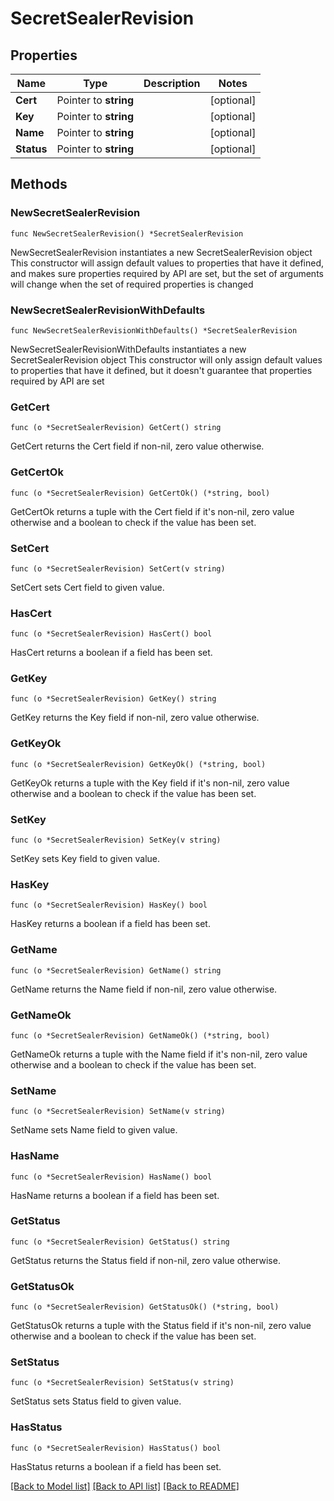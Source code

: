 # SecretSealerRevision

## Properties

Name | Type | Description | Notes
------------ | ------------- | ------------- | -------------
**Cert** | Pointer to **string** |  | [optional] 
**Key** | Pointer to **string** |  | [optional] 
**Name** | Pointer to **string** |  | [optional] 
**Status** | Pointer to **string** |  | [optional] 

## Methods

### NewSecretSealerRevision

`func NewSecretSealerRevision() *SecretSealerRevision`

NewSecretSealerRevision instantiates a new SecretSealerRevision object
This constructor will assign default values to properties that have it defined,
and makes sure properties required by API are set, but the set of arguments
will change when the set of required properties is changed

### NewSecretSealerRevisionWithDefaults

`func NewSecretSealerRevisionWithDefaults() *SecretSealerRevision`

NewSecretSealerRevisionWithDefaults instantiates a new SecretSealerRevision object
This constructor will only assign default values to properties that have it defined,
but it doesn't guarantee that properties required by API are set

### GetCert

`func (o *SecretSealerRevision) GetCert() string`

GetCert returns the Cert field if non-nil, zero value otherwise.

### GetCertOk

`func (o *SecretSealerRevision) GetCertOk() (*string, bool)`

GetCertOk returns a tuple with the Cert field if it's non-nil, zero value otherwise
and a boolean to check if the value has been set.

### SetCert

`func (o *SecretSealerRevision) SetCert(v string)`

SetCert sets Cert field to given value.

### HasCert

`func (o *SecretSealerRevision) HasCert() bool`

HasCert returns a boolean if a field has been set.

### GetKey

`func (o *SecretSealerRevision) GetKey() string`

GetKey returns the Key field if non-nil, zero value otherwise.

### GetKeyOk

`func (o *SecretSealerRevision) GetKeyOk() (*string, bool)`

GetKeyOk returns a tuple with the Key field if it's non-nil, zero value otherwise
and a boolean to check if the value has been set.

### SetKey

`func (o *SecretSealerRevision) SetKey(v string)`

SetKey sets Key field to given value.

### HasKey

`func (o *SecretSealerRevision) HasKey() bool`

HasKey returns a boolean if a field has been set.

### GetName

`func (o *SecretSealerRevision) GetName() string`

GetName returns the Name field if non-nil, zero value otherwise.

### GetNameOk

`func (o *SecretSealerRevision) GetNameOk() (*string, bool)`

GetNameOk returns a tuple with the Name field if it's non-nil, zero value otherwise
and a boolean to check if the value has been set.

### SetName

`func (o *SecretSealerRevision) SetName(v string)`

SetName sets Name field to given value.

### HasName

`func (o *SecretSealerRevision) HasName() bool`

HasName returns a boolean if a field has been set.

### GetStatus

`func (o *SecretSealerRevision) GetStatus() string`

GetStatus returns the Status field if non-nil, zero value otherwise.

### GetStatusOk

`func (o *SecretSealerRevision) GetStatusOk() (*string, bool)`

GetStatusOk returns a tuple with the Status field if it's non-nil, zero value otherwise
and a boolean to check if the value has been set.

### SetStatus

`func (o *SecretSealerRevision) SetStatus(v string)`

SetStatus sets Status field to given value.

### HasStatus

`func (o *SecretSealerRevision) HasStatus() bool`

HasStatus returns a boolean if a field has been set.


[[Back to Model list]](../README.md#documentation-for-models) [[Back to API list]](../README.md#documentation-for-api-endpoints) [[Back to README]](../README.md)


